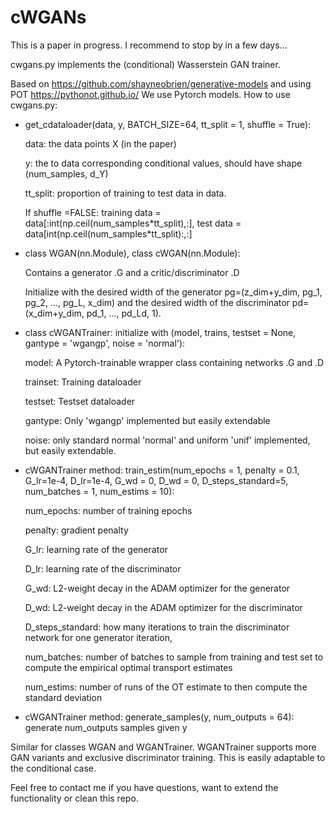 # cWGANs

This is a paper in progress. I recommend to stop by in a few days...


cwgans.py implements the (conditional) Wasserstein GAN trainer.

Based on https://github.com/shayneobrien/generative-models and using POT https://pythonot.github.io/
We use Pytorch models.
How to use cwgans.py:

- get_cdataloader(data, y, BATCH_SIZE=64, tt_split = 1, shuffle = True):

  data: the data points X (in the paper)
  
  y: the to data corresponding conditional values, should have shape (num_samples, d_Y)
  
  tt_split: proportion of training to test data in data.
  
  If shuffle =FALSE: training data = data\[:int(np.ceil(num_samples\*tt_split),:\], test data = data\[int(np.ceil(num_samples\*tt_split):,:\]


- class WGAN(nn.Module), class cWGAN(nn.Module):
  
  Contains a generator .G and a critic/discriminator .D
  
  Initialize  with the desired width of the generator pg=(z_dim+y_dim, pg_1, pg_2, ..., pg_L, x_dim) and the desired width of the discriminator pd=(x_dim+y_dim, pd_1, ..., pd_Ld, 1).

- class cWGANTrainer: initialize with  (model, trains, testset = None, gantype = 'wgangp', noise = 'normal'):

  model: A Pytorch-trainable wrapper class containing networks .G and .D
  
  trainset: Training dataloader
  
  testset: Testset dataloader
  
  gantype: Only 'wgangp' implemented but easily extendable
  
  noise: only standard normal 'normal' and uniform 'unif' implemented, but easily extendable.

- cWGANTrainer method: train_estim(num_epochs = 1, penalty = 0.1, G_lr=1e-4, D_lr=1e-4, G_wd = 0, D_wd = 0, D_steps_standard=5, num_batches = 1, num_estims = 10):

  num_epochs: number of training epochs

  penalty: gradient penalty
  
  G_lr: learning rate of the generator
  
  D_lr: learning rate of the discriminator
  
  G_wd: L2-weight decay in the ADAM optimizer for the generator
  
  D_wd: L2-weight decay in the ADAM optimizer for the discriminator
  
  D_steps_standard: how many iterations to train the discriminator network for one generator iteration,
  
  num_batches: number of batches to sample from training and test set to compute the empirical optimal transport estimates
  
  num_estims: number of runs of the OT estimate to then compute the standard deviation
 
 - cWGANTrainer method: generate_samples(y, num_outputs = 64): generate num_outputs samples given y


Similar for classes WGAN and WGANTrainer. WGANTrainer supports more GAN variants and exclusive discriminator training. This is easily adaptable to the conditional case.

Feel free to contact me if you have questions, want to extend the functionality or clean this repo.
